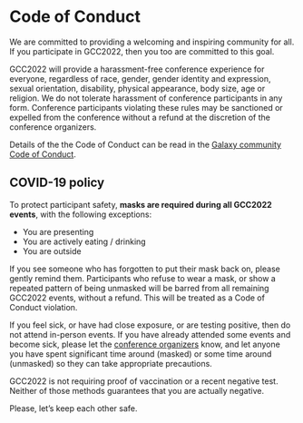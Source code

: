 <slot name="/events/gcc2022/header" />

# Code of Conduct

<p class="lead">
We are committed to providing a welcoming and inspiring community for all.
If you participate in GCC2022, then you too are committed to this goal.
</p>

GCC2022 will provide a harassment-free conference experience for everyone,
regardless of race, gender, gender identity and expression, sexual orientation,
disability, physical appearance, body size, age or religion. We do not tolerate
harassment of conference participants in any form. Conference participants
violating these rules may be sanctioned or expelled from the conference without
a refund at the discretion of the conference organizers.

Details of the the Code of Conduct can be read in the [Galaxy community Code of
Conduct](/community/coc/).

## COVID-19 policy

To protect participant safety, **masks are required during all GCC2022 events**,
with the following exceptions:
- You are presenting
- You are actively eating / drinking
- You are outside

If you see someone who has forgotten to put their mask back on, please gently
remind them.  Participants who refuse to wear a mask, or show a repeated pattern
of being unmasked will be barred from all remaining GCC2022 events, without a
refund.  This will be treated as a Code of Conduct violation.

If you feel sick, or have had close exposure, or are testing positive, then do
not attend in-person events.  If you have already attended some events and
become sick, please let the [conference organizers](/events/gcc2022/organizers/)
know, and let anyone you have spent significant time around (masked) or some
time around (unmasked) so they can take appropriate precautions.

GCC2022 is not requiring proof of vaccination or a recent negative test. Neither
of those methods guarantees that you are actually negative.

Please, let’s keep each other safe.
